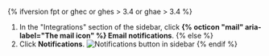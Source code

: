 {% ifversion fpt or ghec or ghes > 3.4 or ghae > 3.4 %}
1. In the "Integrations" section of the sidebar, click **{% octicon "mail" aria-label="The mail icon" %} Email notifications**.
{% else %}
1. Click **Notifications**.
![Notifications button in sidebar](/assets/images/help/settings/notifications_menu.png)
{% endif %}
